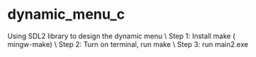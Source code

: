 # dynamic_menu_c
Using SDL2 library to design the dynamic menu \\
Step 1: Install make ( mingw-make) \\
Step 2: Turn on terminal, run make \\
Step 3: run main2.exe
